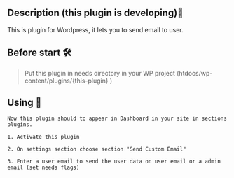## Description (this plugin is developing)📃
This is plugin for Wordpress, it lets you to send email to user.

## Before start 🛠

> Put this plugin in needs directory in your WP project (htdocs/wp-content/plugins/{this-plugin} )

## Using 🚀

```
Now this plugin should to appear in Dashboard in your site in sections plugins.

1. Activate this plugin

2. On settings section choose section "Send Custom Email"

3. Enter a user email to send the user data on user email or a admin email (set needs flags)
```